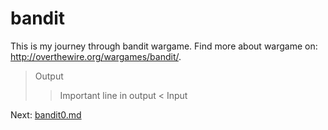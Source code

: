 bandit
======

This is my journey through bandit wargame. Find more about wargame on:
http://overthewire.org/wargames/bandit/.

> Output
>> Important line in output
< Input

Next: [bandit0.md](bandit0.md)
